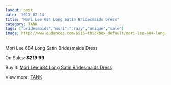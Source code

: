 ```yaml
---
layout: post
date: '2017-02-14'
title: "Mori Lee 684 Long Satin Bridesmaids Dress"
category: TANK
tags: ["bridesmaids","mori","crazy","unique","sale"]
image: http://www.eudances.com/6515-thickbox_default/mori-lee-684-long-satin-bridesmaids-dress.jpg
---
```

Mori Lee 684 Long Satin Bridesmaids Dress

On Sales: **$219.99**
<a href="https://www.eudances.com/en/tank/2386-mori-lee-684-long-satin-bridesmaids-dress.html"><amp-img layout="responsive" width="600" height="600" src="//www.eudances.com/6515-thickbox_default/mori-lee-684-long-satin-bridesmaids-dress.jpg" alt="Mori Lee 684 Long Satin Bridesmaids Dress 0" /></a>

Buy it: [Mori Lee 684 Long Satin Bridesmaids Dress](https://www.eudances.com/en/tank/2386-mori-lee-684-long-satin-bridesmaids-dress.html "Mori Lee 684 Long Satin Bridesmaids Dress")

View more: [TANK](https://www.eudances.com/en/28-tank "TANK")